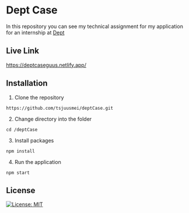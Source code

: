 # Dept Case

In this repository you can see my technical assignment for my application for an internship at [Dept](https://www.deptagency.com/nl-nl/)

## Live Link

https://deptcaseguus.netlify.app/

## Installation

1. Clone the repository

```
https://github.com/tsjuusmei/deptCase.git
```

2. Change directory into the folder

```
cd /deptCase
```

3. Install packages

```
npm install
```

4. Run the application

```
npm start
```

## License

[![License: MIT](https://img.shields.io/badge/License-MIT-yellow.svg)](https://opensource.org/licenses/MIT)

